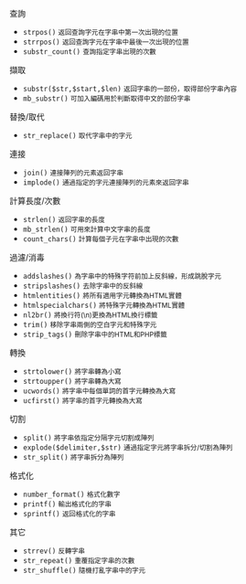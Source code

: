 查詢
- `strpos()` <small>返回查詢字元在字串中第一次出現的位置</small>
- `strrpos()` <small>返回查詢字元在字串中最後一次出現的位置</small>
- `substr_count()` <small>查詢指定字串出現的次數</small>

擷取
- `substr($str,$start,$len)` <small>返回字串的一部份，取得部份字串內容</small>
- `mb_substr()` <small>可加入編碼用於判斷取得中文的部份字串</small>

替換/取代
- `str_replace()` <small>取代字串中的字元</small>

連接
- `join()` <small>連接陣列的元素返回字串</small>
- `implode()` <small>通過指定的字元連接陣列的元素來返回字串</small>

計算長度/次數
- `strlen()` <small>返回字串的長度</small>
- `mb_strlen()` <small>可用來計算中文字串的長度</small>
- `count_chars()` <small>計算每個子元在字串中出現的次數</small>

過濾/消毒
- `addslashes()` <small>為字串中的特殊字符前加上反斜線，形成跳脫字元</small>
- `stripslashes()` <small>去除字串中的反斜線</small>
- `htmlentities()` <small>將所有適用字元轉換為HTML實體</small>
- `htmlspecialchars()` <small>將特殊字元轉換為HTML實體</small>
- `nl2br()` <small>將換行符(\n)更換為HTML換行標籤</small>
- `trim()`  <small>移除字串兩側的空白字元和特殊字元</small>
- `strip_tags()` <small>刪除字串中的HTML和PHP標籤</small>

轉換
- `strtolower()` <small>將字串轉為小寫</small>
- `strtoupper()` <small>將字串轉為大寫</small>
- `ucwords()` <small>將字串中每個單詞的首字元轉換為大寫</small>
- `ucfirst()` <small>將字串的首字元轉換為大寫</small>

切割
- `split()` <small>將字串依指定分隔字元切割成陣列</small>
- `explode($delimiter,$str)` <small>通過指定字元將字串拆分/切割為陣列</small>
- `str_split()` <small>將字串拆分為陣列</small>

格式化
- `number_format()` <small>格式化數字</small>
- `printf()`	<small>輸出格式化的字串</small>
- `sprintf()` <small>返回格式化的字串</small>

其它
- `strrev()` <small>反轉字串</small>
- `str_repeat()` <small>重覆指定字串的次數</small>
- `str_shuffle()` <small>隨機打亂字串中的字元</small>